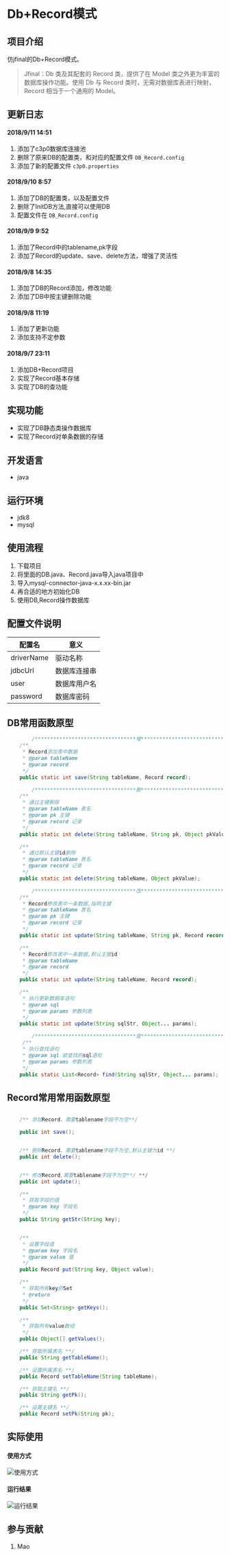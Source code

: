 # Db+Record模式

## 项目介绍
仿jfinal的Db+Record模式。
>Jfinal：Db 类及其配套的 Record 类，提供了在 Model 类之外更为丰富的数据库操作功能。使用
Db 与 Record 类时，无需对数据库表进行映射，Record 相当于一个通用的 Model。
## 更新日志

#### 2018/9/11 14:51
1. 添加了c3p0数据库连接池
2. 删除了原来DB的配置类，和对应的配置文件 `DB_Record.config`
3. 添加了新的配置文件 `c3p0.properties`

#### 2018/9/10 8:57
1. 添加了DB的配置类，以及配置文件
2. 删除了InitDB方法,直接可以使用DB
3. 配置文件在 `DB_Record.config`

#### 2018/9/9 9:52
1. 添加了Record中的tablename,pk字段
2. 添加了Record的update、save、delete方法，增强了灵活性

#### 2018/9/8 14:35
1. 添加了DB的Record添加，修改功能
2. 添加了DB中按主键删除功能

#### 2018/9/8 11:19
1. 添加了更新功能
2. 添加支持不定参数

#### 2018/9/7 23:11
1. 添加DB+Record项目
2. 实现了Record基本存储
3. 实现了DB的查功能

## 实现功能
* 实现了DB静态类操作数据库
* 实现了Record对单条数据的存储

## 开发语言
* java

## 运行环境
* jdk8
* mysql

## 使用流程
1. 下载项目
2. 将里面的DB.java、Record.java导入java项目中
3. 导入mysql-connector-java-x.x.xx-bin.jar
4. 再合适的地方初始化DB
5. 使用DB,Record操作数据库

## 配置文件说明
配置名|意义
---|---
driverName|驱动名称
jdbcUrl|数据库连接串
user|数据库用户名
password|数据库密码


## DB常用函数原型
```java 
        /*********************************增************************************/
	/**
	 * Record添加表中数据
	 * @param tableName
	 * @param record
	 */
	public static int save(String tableName, Record record);

        /*********************************删************************************/
	/**
	 * 通过主键删除
	 * @param tableName 表名
	 * @param pk 主键
	 * @param record 记录
	 */
	public static int delete(String tableName, String pk, Object pkValue);

	/**
	 * 通过默认主键id删除
	 * @param tableName 表名
	 * @param record 记录
	 */
	public static int delete(String tableName, Object pkValue);

        /*********************************改************************************/
	/**
	 * Record修改表中一条数据,指明主键
	 * @param tableName 表名
	 * @param pk 主键
	 * @param record 记录
	 */
	public static int update(String tableName, String pk, Record record);

	/**
	 * Record修改表中一条数据,默认主键id
	 * @param tableName
	 * @param record
	 */
	public static int update(String tableName, Record record);

	/**
	 * 执行更新数据库语句
	 * @param sql
	 * @param params 参数列表
	 */
	public static int update(String sqlStr, Object... params);

        /*********************************查************************************/
	 /**
	 * 执行查找语句
	 * @param sql 欲查找的sql语句
	 * @param params 参数列表
	 */
	public static List<Record> find(String sqlStr, Object... params);

```

## Record常用常用函数原型
```java

	/** 添加Record，需要tablename字段不为空**/

	public int save();


	/** 删除Record，需要tablename字段不为空,默认主键为id **/
	public int delete();


	/** 修改Record,需要tablename字段不为空**/ **/
	public int update();

	/**
	 * 获取字段的值
	 * @param key 字段名
	 */
	public String getStr(String key);


	/**
	 * 设置字段值
	 * @param key 字段名
	 * @param value 值
	 */
	public Record put(String key, Object value);

	/**
	 * 获取所有key的Set
	 * @return
	 */
	public Set<String> getKeys();

	/**
	 * 获取所有value数组
	 */
	public Object[] getValues();

	/** 获取所属表名 **/
	public String getTableName();

	/** 设置所属表名 **/
	public Record setTableName(String tableName);

	/** 获取主键名 **/
	public String getPk();

	/** 设置主键名 **/
	public Record setPk(String pk);

```

## 实际使用

#### 使用方式

![使用方式](https://images.gitee.com/uploads/images/2018/0911/151714_bb64d7e3_1255563.png "使用方式.png")


#### 运行结果

![运行结果](https://images.gitee.com/uploads/images/2018/0911/151734_c7c08419_1255563.png "运行结果.png")

## 参与贡献
1. Mao